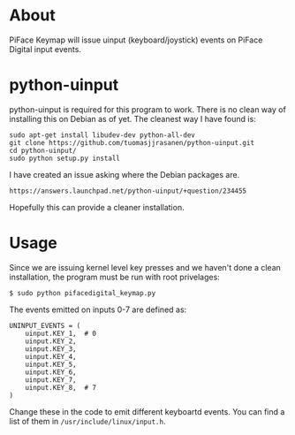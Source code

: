 About
=====
PiFace Keymap will issue uinput (keyboard/joystick) events on PiFace Digital
input events.

python-uinput
=============
python-uinput is required for this program to work. There is no clean way of
installing this on Debian as of yet. The cleanest way I have found is:

    sudo apt-get install libudev-dev python-all-dev
    git clone https://github.com/tuomasjjrasanen/python-uinput.git
    cd python-uinput/
    sudo python setup.py install

I have created an issue asking where the Debian packages are.

    https://answers.launchpad.net/python-uinput/+question/234455

Hopefully this can provide a cleaner installation.

Usage
=====
Since we are issuing kernel level key presses and we haven't done a clean
installation, the program must be run with root privelages:

    $ sudo python pifacedigital_keymap.py

The events emitted on inputs 0-7 are defined as:

    UNINPUT_EVENTS = (
        uinput.KEY_1,  # 0
        uinput.KEY_2,
        uinput.KEY_3,
        uinput.KEY_4,
        uinput.KEY_5,
        uinput.KEY_6,
        uinput.KEY_7,
        uinput.KEY_8,  # 7
    )

Change these in the code to emit different keyboartd events. You can find a
list of them in `/usr/include/linux/input.h`.
